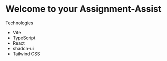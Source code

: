# Welcome to your Assignment-Assist

Technologies

- Vite
- TypeScript
- React
- shadcn-ui
- Tailwind CSS


